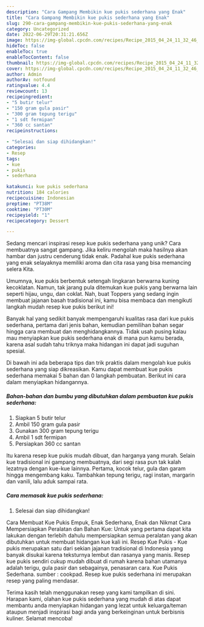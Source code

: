 ```yaml
---
description: "Cara Gampang Membikin kue pukis sederhana yang Enak"
title: "Cara Gampang Membikin kue pukis sederhana yang Enak"
slug: 290-cara-gampang-membikin-kue-pukis-sederhana-yang-enak
category: Uncategorized
date: 2022-06-29T20:31:21.656Z
image: https://img-global.cpcdn.com/recipes/Recipe_2015_04_24_11_32_46_588_bd212a58e9c16c49e4ec/680x482cq70/kue-pukis-sederhana-foto-resep-utama.jpg
hideToc: false
enableToc: true
enableTocContent: false
thumbnail: https://img-global.cpcdn.com/recipes/Recipe_2015_04_24_11_32_46_588_bd212a58e9c16c49e4ec/680x482cq70/kue-pukis-sederhana-foto-resep-utama.jpg
cover: https://img-global.cpcdn.com/recipes/Recipe_2015_04_24_11_32_46_588_bd212a58e9c16c49e4ec/680x482cq70/kue-pukis-sederhana-foto-resep-utama.jpg
author: Admin
authorAv: notfound
ratingvalue: 4.4
reviewcount: 13
recipeingredient:
- "5 butir telur"
- "150 gram gula pasir"
- "300 gram tepung terigu"
- "1 sdt fermipan"
- "360 cc santan"
recipeinstructions:

- "Selesai dan siap dihidangkan!"
categories:
- Resep
tags:
- kue
- pukis
- sederhana

katakunci: kue pukis sederhana 
nutrition: 184 calories
recipecuisine: Indonesian
preptime: "PT38M"
cooktime: "PT30M"
recipeyield: "1"
recipecategory: Dessert

---
```





Sedang mencari inspirasi resep kue pukis sederhana yang unik? Cara membuatnya sangat gampang. Jika keliru mengolah maka hasilnya akan hambar dan justru cenderung tidak enak. Padahal kue pukis sederhana yang enak selayaknya memiliki aroma dan cita rasa yang bisa memancing selera Kita.





Umumnya, kue pukis berbentuk setengah lingkaran berwarna kuning kecoklatan. Namun, tak jarang pula ditemukan kue pukis yang berwarna lain seperti hijau, ungu, dan coklat. Nah, buat Toppers yang sedang ingin membuat jajanan basah tradisional ini, kamu bisa membaca dan mengikuti langkah mudah resep kue pukis berikut ini!

Banyak hal yang sedikit banyak mempengaruhi kualitas rasa dari kue pukis sederhana, pertama dari jenis bahan, kemudian pemilihan bahan segar hingga cara membuat dan menghidangkannya. Tidak usah pusing kalau mau menyiapkan kue pukis sederhana enak di mana pun kamu berada, karena asal sudah tahu triknya maka hidangan ini dapat jadi suguhan spesial.






Di bawah ini ada beberapa tips dan trik praktis dalam mengolah kue pukis sederhana yang siap dikreasikan. Kamu dapat membuat kue pukis sederhana memakai 5 bahan dan 0 langkah pembuatan. Berikut ini cara dalam menyiapkan hidangannya.

<!--inarticleads1-->

##### Bahan-bahan dan bumbu yang dibutuhkan dalam pembuatan kue pukis sederhana:

1. Siapkan 5 butir telur
1. Ambil 150 gram gula pasir
1. Gunakan 300 gram tepung terigu
1. Ambil 1 sdt fermipan
1. Persiapkan 360 cc santan


Itu karena resep kue pukis mudah dibuat, dan harganya yang murah. Selain kue tradisional ini gampang membuatnya, dari segi rasa pun tak kalah lezatnya dengan kue-kue lainnya. Pertama, kocok telur, gula dan garam hingga mengembang kaku. Tambahkan tepung terigu, ragi instan, margarin dan vanili, lalu aduk sampai rata. 

<!--inarticleads2-->

##### Cara memasak kue pukis sederhana:


1. Selesai dan siap dihidangkan!

Cara Membuat Kue Pukis Empuk, Enak Sederhana, Enak dan Nikmat Cara Mempersiapkan Peralatan dan Bahan Kue: Untuk yang pertama dapat kita lakukan dengan terlebih dahulu mempersiapkan semua peralatan yang akan dibutuhkan untuk membuat hidangan kue kali ini. Resep Kue Pukis - Kue pukis merupakan satu dari sekian jajanan tradisional di Indonesia yang banyak disukai karena teksturnya lembut dan rasanya yang manis. Resep kue pukis sendiri cukup mudah dibuat di rumah karena bahan utamanya adalah terigu, gula pasir dan sebagainya, penasaran cara. Kue Pukis Sederhana. sumber : cookpad. Resep kue pukis sederhana ini merupakan resep yang paling mendasar. 

Terima kasih telah menggunakan resep yang kami tampilkan di sini. Harapan kami, olahan kue pukis sederhana yang mudah di atas dapat membantu anda menyiapkan hidangan yang lezat untuk keluarga/teman ataupun menjadi inspirasi bagi anda yang berkeinginan untuk berbisnis kuliner. Selamat mencoba!
